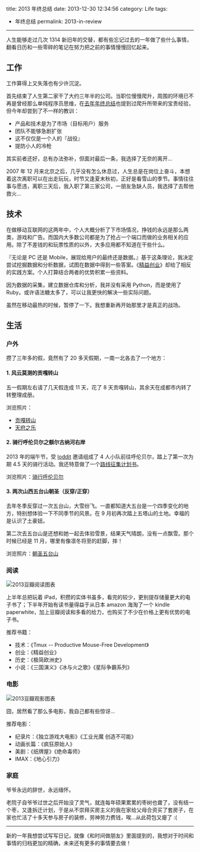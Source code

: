 title: 2013 年终总结
date: 2013-12-30 12:34:56
category: Life
tags:
- 年终总结
permalink: 2013-in-review

---

人生能够走过几次 1314 新旧年的交替，都有些忘记过去的一年做了些什么事情，翻看日历和一些零碎的笔记在努力把之前的事情慢慢回忆起来。

## 工作

工作算得上又失落也有少许沉淀。

首先结束了人生第二家干了大约三年半的公司。当职位慢慢爬升，周围的环境已不再是曾经那么单纯程序员思维，在[去年年终总结](http://icyleaf.com/2013/01/2011-2012-in-review/)也提到过爬升所带来的宝贵经验，但今年却尝到了不一样的教训：

* 产品和技术是为了市场（目标用户）服务
* 团队不能够急剧扩张
* 这不仅仅是一个人的『战役』
* 提防小人的冷枪

其实前者还好，总有办法弥补，但面对最后一条，我选择了无奈的离开...

2007 年 12 月来北京之后，几乎没有怎么休息过，人生总是在岗位上奋斗，本想着这次离职可以在出走玩玩，时节又逢夏末秋初，正好是看雪山的季节。事情往往事与愿违，离职三天后，我入职了第三家公司，一朋友急缺人员，我选择了去帮他救火...

## 技术

在做移动互联网的这两年中，个人大概分析了下市场情况，挣钱的永远是那么两类，游戏和广告。而国内大多数公司都是为了抢占一个端口而做的业务相关的应用。除了不差钱的和玩票性质的以外，大多应用都不知道在干些什么。

『无论是 PC 还是 Mobile，展现给用户的最终还是数据。』基于这条理论，我决定尝试挖掘数据和分析数据，试图在数据中得到一些答案。《[精益创业](http://book.douban.com/subject/10945606/)》却给了相反的实践方案。个人打算结合两者的优势积累一些资料。

因为数据的采集，建立数据仓库和分析，我并没有采用 Python，而是使用了 Ruby。或许语法糖太多了，可以让我更快的解决一些实际问题。

虽然在移动最热的时候，暂停了一下。我想重新再开始那里才是真正的战场。

## 生活

### 户外

攒了三年多的假，竟然有了 20 多天假期，一南一北各去了一个地方：

#### 1. 风云莫测的贡嘎转山

五一假期左右请了几天假连成 11 天，花了 8 天贡嘎转山，其余天在成都市内转了转整理成册。

浏览照片：

* [贡嘎转山](http://www.douban.com/photos/album/102784556/)
* [天府之乐](http://www.douban.com/photos/album/123285098/)

#### 2. 骑行呼伦贝尔之额尔古纳河右岸

2013 年的端午节，受 [loddit](http://www.douban.com/people/loddit/) 邀请组成了 4 人小队前往呼伦贝尔，踏上了第一次为期 4.5 天的骑行活动。我还特意做了一个[路线征集计划书](http://icyleaf.com/2013/05/riding-to-hulunbeier/)。

浏览照片：[骑行呼伦贝尔](http://www.douban.com/photos/album/107796607/)

#### 3. 两次山西五台山朝圣（反穿/正穿）

去年冬季反穿过一次五台山，大雪纷飞。一直都知道大五台是一个四季变化的地方，特别想体验一下不同季节的风景。在 9 月初再次踏上五塔山的土地。幸福的是认识了土豪妞。

第二次去五台山是还想和她一起去体验雪景，结果天气晴朗，没有一点飘雪。那个时候已经是 11 月，哪里有像凛冬将至的赶脚，摔！

浏览照片：[朝圣五台山](http://www.douban.com/photos/album/111742562/)

### 阅读

![2013豆瓣阅读图表](https://chart.googleapis.com/chart?chs=370x200&cht=bvs&chxp=2,100&chxt=y,x,x&chxl=0:|0|1|2|3|4|5|6|7|8|9|10|1:|1|2|3|4|5|6|7|8|9|10|11|12|2:|month&chf=c,lg,90,76A4FB,0.5,ffffff,0|bg,s,EFEFEF&chd=t:0,60,10,0,0,0,30,40,40,40,0,20&chco=0000ff&chtt=2013+年共阅读+24+本书)

上半年总把玩着 iPad，积攒的实体书虽多，看完的较少，更别提存储量更大的电子书了；下半年开始有读书量得益于从日本 amazon 海淘了一个 kindle paperwhite，加上豆瓣阅读和多看的给力，也购买了不少在价格上更有优势的电子书。

推荐书籍：

* 技术：《Tmux -- Productive Mouse-Free Development》
* 创业：《精益创业》
* 历史：《极简欧洲史》
* 小说：《三国演义》《冰与火之歌》《星际争霸系列》


### 电影

![2013豆瓣观影图表](https://chart.googleapis.com/chart?chs=370x200&cht=bvs&chxp=2,100&chxt=y,x,x&chxl=0:|0|5|10|15|20|1:|1|2|3|4|5|6|7|8|9|10|11|12|2:|month&chf=c,lg,90,76A4FB,0.5,ffffff,0|bg,s,EFEFEF&chd=t:60,80,60,20,75,30,65,40,50,55,30,35&chco=0000ff&chtt=2013+年共观影+120+部)

囧，居然看了那么多电影，我自己都有些惊讶...

推荐电影：

* 纪录片：《独立游戏大电影》《工业光魔 创造不可能》
* 动画长篇：《疯狂原始人》
* 美剧：《纸牌屋》《绝命毒师》
* IMAX：《地心引力》

### 家庭

爷爷永远的辞世，永远缅怀。

老院子自爷爷过世之后开始没了灵气，就连每年硕果累累的枣树也聋了，没有结一个枣，又逢拆迁计划，于是从不崇拜买房主义的我在家给父母合资买了套房子，在家也忙活了十多天参与房子的装修，劳神劳力费钱，唉...从此荷包又瘪了 :(

<hr />

新的一年我想尝试写写日记，就像《和时间做朋友》里面提到的，我想对于时间和事情的归档更加的精确，未来还有更多的事情要去做！

